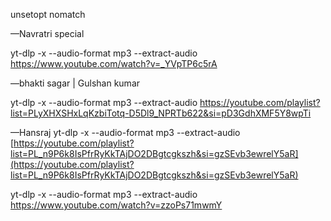   

unsetopt nomatch

—Navratri special

yt-dlp -x --audio-format mp3 --extract-audio https://www.youtube.com/watch?v=_YVpTP6c5rA


—bhakti sagar | Gulshan kumar

yt-dlp -x --audio-format mp3 --extract-audio https://youtube.com/playlist?list=PLyXHXSHxLqKzbiTotq-D5Dl9_NPRTb622&si=pD3GdhXMF5Y8wpTi

  
  

—Hansraj
yt-dlp -x --audio-format mp3 --extract-audio [https://youtube.com/playlist?list=PL_n9P6k8IsPfrRyKkTAjDO2DBgtcgkszh&si=gzSEvb3ewrelY5aR](https://youtube.com/playlist?list=PL_n9P6k8IsPfrRyKkTAjDO2DBgtcgkszh&si=gzSEvb3ewrelY5aR)



yt-dlp -x --audio-format mp3 --extract-audio https://www.youtube.com/watch?v=zzoPs71mwmY